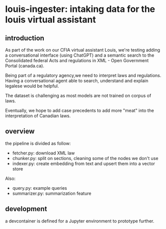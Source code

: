 # louis-ingester: intaking data for the louis virtual assistant 

## introduction

As part of the work on our CFIA virtual assistant Louis, we're testing adding a conversational interface (using ChatGPT) and a semantic search to the Consolidated federal Acts and regulations in XML - Open Government Portal (canada.ca). 

Being part of a regulatory agency,we need to interpret laws and regulations. Having a conversational agent able to search, understand and explain legalese would be helpful. 

The dataset is challenging as most models are not trained on corpus of laws.

Eventually, we hope to add case precedents to add more "meat" into the interpretation of Canadian laws. 

## overview

the pipeline is divided as follow:

* fetcher.py: download XML law
* chunker.py: split on sections, cleaning some of the nodes we don't use
* indexer.py: create embedding from text and upsert them into a vector store

Also:

* query.py: example queries
* summarizer.py: summarization feature

## development

a devcontainer is defined for a Jupyter environment to prototype further. 